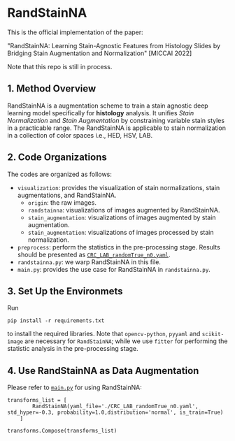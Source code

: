 # RandStainNA

This is the official implementation of the paper:

"RandStainNA: Learning Stain-Agnostic Features from Histology Slides by Bridging Stain Augmentation and Normalization" [MICCAI 2022]

Note that this repo is still in process.

## 1. Method Overview
RandStainNA is a augmentation scheme to train a stain agnostic deep learning model specifically for **histology** analysis. 
It unifies *Stain Normalization* and *Stain Augmentation* by constraining variable stain styles in a practicable range. 
The RandStainNA is applicable to stain normalization in a collection of color spaces i.e., HED, HSV, LAB.


## 2. Code Organizations
The codes are organized as follows:
- `visualization`: provides the visualization of stain normalizations, stain augmentations, and RandStainNA.
    - `origin`: the raw images.
    - `randstainna`: visualizations of images augmented by RandStainNA.
    - `stain_augmentation`: visualizations of images augmented by stain augmentation. 
    - `stain_augmentation`: visualizations of images processed by stain normalization. 
- `preprocess`: perform the statistics in the pre-processing stage. Results should be presented as [`CRC_LAB_randomTrue_n0.yaml`](./CRC_LAB_randomTrue_n0.yaml).
- `randstainna.py`: we warp RandStainNA in this file. 
- `main.py`: provides the use case for RandStainNA in `randstainna.py`.


## 3. Set Up the Environmets
Run 
```
pip install -r requirements.txt
```
to install the required libraries. Note that `opencv-python`, `pyyaml` and `scikit-image` are necessary for `RandStainNA`; while we use `fitter` for performing the statistic analysis in the pre-processing stage. 

## 4. Use RandStainNA as Data Augmentation

Please refer to [`main.py`](./main.py) for using RandStainNA:
```
transforms_list = [
        RandStainNA(yaml_file='./CRC_LAB_randomTrue_n0.yaml', std_hyper=-0.3, probability=1.0,distribution='normal', is_train=True)
    ]
    
transforms.Compose(transforms_list)
```
